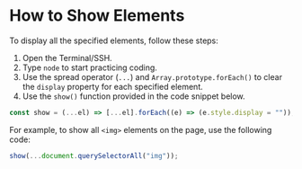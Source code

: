 # How to Show Elements

To display all the specified elements, follow these steps:

1. Open the Terminal/SSH.
2. Type `node` to start practicing coding.
3. Use the spread operator (`...`) and `Array.prototype.forEach()` to clear the `display` property for each specified element.
4. Use the `show()` function provided in the code snippet below.

```js
const show = (...el) => [...el].forEach((e) => (e.style.display = ""));
```

For example, to show all `<img>` elements on the page, use the following code:

```js
show(...document.querySelectorAll("img"));
```
